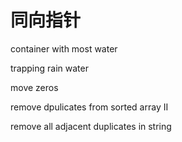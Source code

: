 # 同向指针

container with most water

trapping rain water

move zeros

remove dpulicates from sorted array II

remove all adjacent duplicates in string

